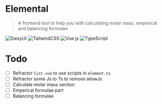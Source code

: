 # Elemental

> A frontend tool to help you with calculating molar mass, emperical and balancing formulae.

![DaisyUI](https://img.shields.io/badge/daisyui-5A0EF8?style=for-the-badge&logo=daisyui&logoColor=white)
![TailwindCSS](https://img.shields.io/badge/tailwindcss-%2338B2AC.svg?style=for-the-badge&logo=tailwind-css&logoColor=white)
![Vue.js](https://img.shields.io/badge/vuejs-%2335495e.svg?style=for-the-badge&logo=vuedotjs&logoColor=%234FC08D)
![TypeScript](https://img.shields.io/badge/typescript-%23007ACC.svg?style=for-the-badge&logo=typescript&logoColor=white)

# Todo

- [ ] Refractor `list.vue` to use scripts in `element.ts`
- [ ] Refractor some Js to Ts to remove allowJs
- [ ] Calculate molar mass section
- [ ] Emperical formulae part
- [ ] Balancing formulae
